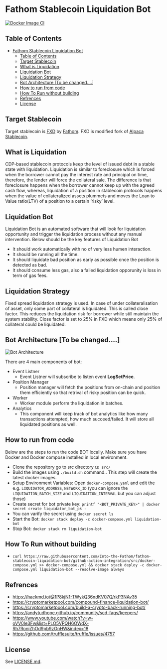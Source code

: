 # Fathom Stablecoin Liquidation Bot

[![Docker Image CI](https://github.com/Into-the-Fathom/fathom-stablecoin-liquidation-bot/actions/workflows/build-and-deploy.yml/badge.svg?branch=github-action-integration)](https://github.com/Into-the-Fathom/fathom-stablecoin-liquidation-bot/actions/workflows/build-and-deploy.yml)

## Table of Contents

- [Fathom Stablecoin Liquidation Bot](#fathom-stablecoin-liquidation-bot)
  - [Table of Contents](#table-of-contents)
  - [Target Stablecoin](#target-stablecoin)
  - [What is Liquidation](#what-is-liquidation)
  - [Liquidation Bot](#liquidation-bot)
  - [Liquidation Strategy](#liquidation-strategy)
  - [Bot Architecture \[To be changed....\]](#bot-architecture-to-be-changed)
  - [How to run from code](#how-to-run-from-code)
  - [How To Run without building](#how-to-run-without-building)
  - [Refrences](#refrences)
  - [License](#license)

## Target Stablecoin

Target stablecoin is [FXD](https://github.com/Into-the-Fathom/fathom-stablecoin-smart-contracts) by [Fathom](fathom.fi).
FXD is modified fork of [Alpaca Stablecoin](https://github.com/alpaca-finance/alpaca-stablecoin).

## What is Liquidation
CDP-based stablecoin protocols keep the level of issued debt in a stable state with liquidation. Liquidation is similar to foreclosure which is forced when the borrower cannot pay the interest rate and principal on time, therefore, the lender will force the collateral sale. The difference is that foreclosure happens when the borrower cannot keep up with the agreed cash flow, whereas, liquidation of a position in stablecoin protocols happens when the value of collateralized assets plummets and moves the Loan to Value ratio(LTV) of a position to a certain ‘risky’ level.

## Liquidation Bot
Liquidation Bot is an automated software that will look for liquidation opportunity and trigger the liquidation process without any manual intervention. Below should be the key features of Liquidation Bot
- It should work automatically with no of very less humen interaction.
- It should be running all the time.
- It should liquidate bad position as early as possible once the position is detected as bad.
- It should consume less gas, also a failed liquidation opporunity is loss in term of gas fees.

## Liquidation Strategy
Fixed spread liquidation strategy is used. In case of under collateralisation of asset, only some part of collateral is liquidated. This is called close factor. This reduces the liquidation risk for borrower while still maintain the system stability. Close factor is set to 25% in FXD which means only 25% of collateral could be liquidated.

## Bot Architecture [To be changed....]
![Bot Architecture](./liquidation-bot/design-docs/liquidation_bot_v1.0.jpg?raw=true "Liquidator Bot")

There are 4 main components of bot:
- Event Listner
    - Event Listner will subscribe to listen event **LogSetPrice**. 
- Position Manager
    - Position manager will fetch the positions from on-chain and position them efficiently so that retrival of risky position can be quick. 
- Worker
  - Worker module perform the liquidation in batches.  
- Analytics
  - This component will keep track of bot analytics like how many transactions attempted, how much succeed/failed. It will store all liquidated positions as well.

## How to run from code
Below are the steps to run the code BOT locally. Make sure you have Docker and Docker compose installed in local environment.
- Clone the repository go to src directory `CD src/`
- Build the images using `./build.sh` command.. This step will create the latest docker images.
- Setup Environment Variables: Open `docker-compose.yaml` and edit the e.g. `LIQUIDATOR_ADDRESS`, `NETWORK_ID` (you can ignore the `LIQUIDATION_BATCH_SIZE` and `LIQUIDATION_INTERVAL` but you can adjust those) 
- Create secret for bot private key: `printf "<BOT_PRIVATE_KEY>" | docker secret create liquidator_bot_pk -`
- You can varify the secret using `docker secret ls` 
- Start the Bot: `docker stack deploy -c docker-compose.yml liquidation-bot`
- Stop Bot: `docker stack rm liquidation-bot`


## How To Run without building

- `curl https://raw.githubusercontent.com/Into-the-Fathom/fathom-stablecoin-liquidation-bot/github-action-integration/src/docker-compose.yml >> docker-compose.yml && docker stack deploy -c docker-compose.yml liquidation-bot --resolve-image always`

 

## Refrences
 - https://hackmd.io/@1P8kjN1-TWykQ36ndKV07Q/rkP3NAv35
 - https://cryptomarketpool.com/compound-finance-liquidation-bot/
 - https://cryptomarketpool.com/build-a-crypto-back-running-bot/
 - https://andytudhope.github.io/community/scd-faqs/keepers/
 - https://www.youtube.com/watch?v=w-oVV0Ie3Fw&list=PLO5VPQH6OWdX-Rh7RonjZhOd9pb9zOnHW&index=18
 - https://github.com/trufflesuite/truffle/issues/4757

## License

See [LICENSE.md](./LICENSE.md).

